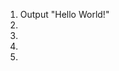 <ol type="1">
  <li>Output "Hello World!"</li>
  <li></li>
  <li></li>
  <li></li>
  <li></li>
</ol>